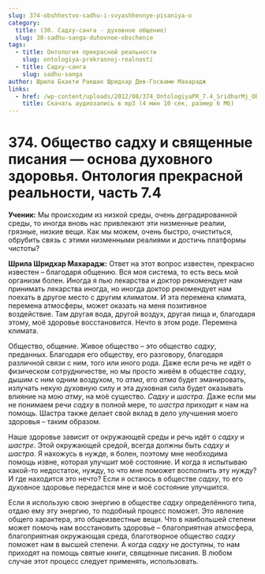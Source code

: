 ```yaml
---
slug: 374-obshhestvo-sadhu-i-svyashhennye-pisaniya-o
category:
  title: (30. Садху-санга - духовное общение)
  slug: 30-sadhu-sanga-duhovnoe-obschenie
tags:
  - title: Онтология прекрасной реальности
    slug: ontologiya-prekrasnoj-realnosti
  - title: Садху-санга
    slug: sadhu-sanga
author: Шрила Бхакти Ракшак Шридхар Дев-Госвами Махарадж
links:
  - href: /wp-content/uploads/2012/08/374_OntologiyaPR_7.4_SridharMj_Obwestvo_sadhu_i_svyawennye_pisaniya-osnova_duhovnogo_zdorovya.mp3
    title: Скачать аудиозапись в mp3 (4 мин 10 сек, размер 6 Мб)
---
```


# 374. Общество садху и священные писания — основа духовного здоровья. Онтология прекрасной реальности, часть 7.4

**Ученик:** Мы происходим из низкой среды, очень деградированной среды, то иногда вновь нас привлекают эти низменные реалии, грязные, низкие вещи. Как мы можем, очень быстро, очиститься, обрубить связь с этими низменными реалиями и достичь платформы чистоты?

**Шрила Шридхар Махарадж:** Ответ на этот вопрос известен, прекрасно известен – благодаря общению. Вся моя система, то есть весь мой организм болен. Иногда я пью лекарства и доктор рекомендует нам принимать лекарства иногда, но иногда доктор рекомендует нам поехать в другое место с другим климатом. И эта перемена климата, перемена атмосферы, может оказать на меня позитивное воздействие. Там другая вода, другой воздух, другая пища и, благодаря этому, моё здоровье восстановится. Нечто в этом роде. Перемена климата.

Общество, общение. Живое общество – это общество *садху*, преданных. Благодаря его обществу, его разговору, благодаря различной связи с ним, того или иного рода. Даже если речь не идёт о физическом сотрудничестве, но мы просто живём в обществе *садху*, дышим с ним одним воздухом, то *атма*, его *атма* будет эманировать, излучать некую духовную силу и эта духовная сила будет оказывать влияние на мою *атму*, на моё существо. *Садху* и *шастра.* Даже если мы не понимаем речи *садху* в полной мере, то *шастра* приходит к нам на помощь. Шастра также делает свой вклад в дело улучшения моего здоровья – таким образом.

Наше здоровье зависит от окружающей среды и речь идёт о *садху* и *шастре*. Этой окружающей средой, всегда должны быть *садху* и *шастра*. Я нахожусь в нужде, я болен, поэтому мне необходима помощь извне, которая улучшит моё состояние. И когда я испытываю какой-то недостаток, нужду, то что мне поможет восполнить эту нужду? И где находится это нечто? Если я остаюсь в обществе *садху*, то его духовное здоровье передастся мне и моё состояние улучшится.

Если я использую свою энергию в обществе *садху* определённого типа, отдаю ему эту энергию, то подобный процесс поможет. Это явление общего характера, это общеизвестные вещи. Что в наибольшей степени может помочь нам восстановить здоровье – благоприятная атмосфера, благоприятная окружающая среда, благотворное общество *садху* поможет нам в высшей степени. А когда *садху* не доступны, то нам приходят на помощь святые книги, священные писания. В любом случае этот процесс следует применять, использовать.

